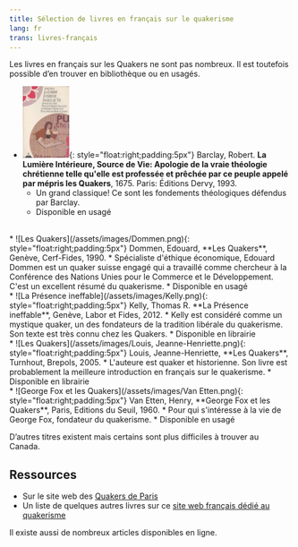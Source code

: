 ```yaml
---
title: Sélection de livres en français sur le quakerisme
lang: fr
trans: livres-français
---
```

Les livres en français sur les Quakers ne sont pas nombreux. Il est toutefois possible d’en trouver en bibliothèque ou en usagés. 

* ![Barclay, Robert. La Lumière Intérieure](/assets/images/Barclay.png){: style="float:right;padding:5px"} Barclay, Robert. **La Lumière Intérieure, Source de Vie: Apologie de la vraie théologie chrétienne telle qu'elle est professée et prêchée par ce peuple appelé par mépris les Quakers**, 1675. Paris: Éditions Dervy, 1993.
  * Un grand classique! Ce sont les fondements théologiques défendus par Barclay.
  * Disponible en usagé

<br>
* ![Les Quakers](/assets/images/Dommen.png){: style="float:right;padding:5px"} Dommen, Edouard, **Les Quakers**, Genève, Cerf-Fides, 1990.
  * Spécialiste d'éthique économique, Edouard Dommen est un quaker suisse engagé qui a travaillé comme chercheur à la Conférence des Nations Unies pour le Commerce et le Développement. C'est un excellent résumé du quakerisme.
  * Disponible en usagé

<br>
* ![La Présence ineffable](/assets/images/Kelly.png){: style="float:right;padding:5px"} Kelly, Thomas R. **La Présence ineffable**, Genève, Labor et Fides, 2012.
  * Kelly est considéré comme un mystique quaker, un des fondateurs de la tradition libérale du quakerisme. Son texte est très connu chez les Quakers. 
  * Disponible en librairie

<br>
* ![Les Quakers](/assets/images/Louis, Jeanne-Henriette.png){: style="float:right;padding:5px"} Louis, Jeanne-Henriette, **Les Quakers**, Turnhout, Brepols, 2005. 
  * L'auteure est quaker et historienne. Son livre est probablement la meilleure introduction en français sur le quakerisme. 
  * Disponible en librairie

<br>
* ![George Fox et les Quakers](/assets/images/Van Etten.png){: style="float:right;padding:5px"} Van Etten, Henry, **George Fox et les Quakers**, Paris, Editions du Seuil, 1960. 
  * Pour qui s'intéresse à la vie de George Fox, fondateur du quakerisme. 
  * Disponible en usagé

D’autres titres existent mais certains sont plus difficiles à trouver au Canada.

## Ressources
* Sur le site web des [Quakers de Paris](https://quakers-paris.fr/des-livres-sur-le-quakerisme/)
* Un liste de quelques autres livres sur ce [site web français dédié au quakerisme](http://quaker.chez-alice.fr/livres.htm) 

Il existe aussi de nombreux articles disponibles en ligne.
